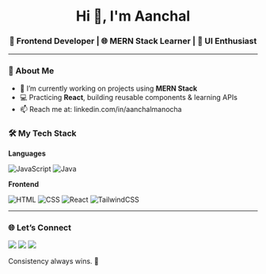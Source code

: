
<h1 align="center">Hi 👋, I'm Aanchal</h1>
<h3 align="center">🚀 Frontend Developer | 🌐 MERN Stack Learner | 🎨 UI Enthusiast</h3>

---

### 🌟 About Me

- 🔭 I’m currently working on projects using **MERN Stack**
- 💻 Practicing **React**, building reusable components & learning APIs
- 📫 Reach me at: linkedin.com/in/aanchalmanocha


### 🛠️ My Tech Stack

**Languages**  

![JavaScript](https://img.shields.io/badge/JavaScript-F7DF1E?style=flat&logo=javascript&logoColor=black)
![Java](https://img.shields.io/badge/Java-ED8B00?style=flat&logo=java&logoColor=white)

**Frontend**  

![HTML](https://img.shields.io/badge/HTML5-E34F26?style=flat&logo=html5&logoColor=white)
![CSS](https://img.shields.io/badge/CSS3-1572B6?style=flat&logo=css3&logoColor=white)
![React](https://img.shields.io/badge/React-20232A?style=flat&logo=react&logoColor=61DAFB)
![TailwindCSS](https://img.shields.io/badge/TailwindCSS-38B2AC?style=flat&logo=tailwind-css&logoColor=white)

---

### 🌐 Let’s Connect

<a href="mailto:aanchalmanocha052@gmail.com"><img src="https://img.shields.io/badge/Gmail-D14836?style=flat&logo=gmail&logoColor=white"/></a>
<a href="https://www.linkedin.com/in/aanchalmanocha/"><img src="https://img.shields.io/badge/LinkedIn-0A66C2?style=flat&logo=linkedin&logoColor=white"/></a>
<a href="https://github.com/aanchalm691"><img src="https://img.shields.io/badge/GitHub-181717?style=flat&logo=github&logoColor=white"/></a>

Consistency always wins. 🌱
